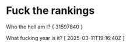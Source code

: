 # Fuck the rankings

Who the hell am I?
{ 31597840 }

What fucking year is it?
[ 2025-03-11T19:16:40Z ]
